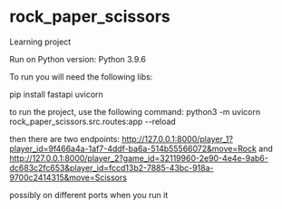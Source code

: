 # rock_paper_scissors

Learning project

Run on Python version: Python 3.9.6

To run you will need the following libs:

pip install fastapi uvicorn

to run the project, use the following command:
python3 -m uvicorn rock_paper_scissors.src.routes:app --reload

then there are two endpoints:
http://127.0.0.1:8000/player_1?player_id=9f466a4a-1af7-4ddf-ba6a-514b55566072&move=Rock
and 
http://127.0.0.1:8000/player_2?game_id=32119960-2e90-4e4e-9ab6-dc683c2fc653&player_id=fccd13b2-7885-43bc-918a-9700c2414315&move=Scissors

possibly on different ports when you run it
